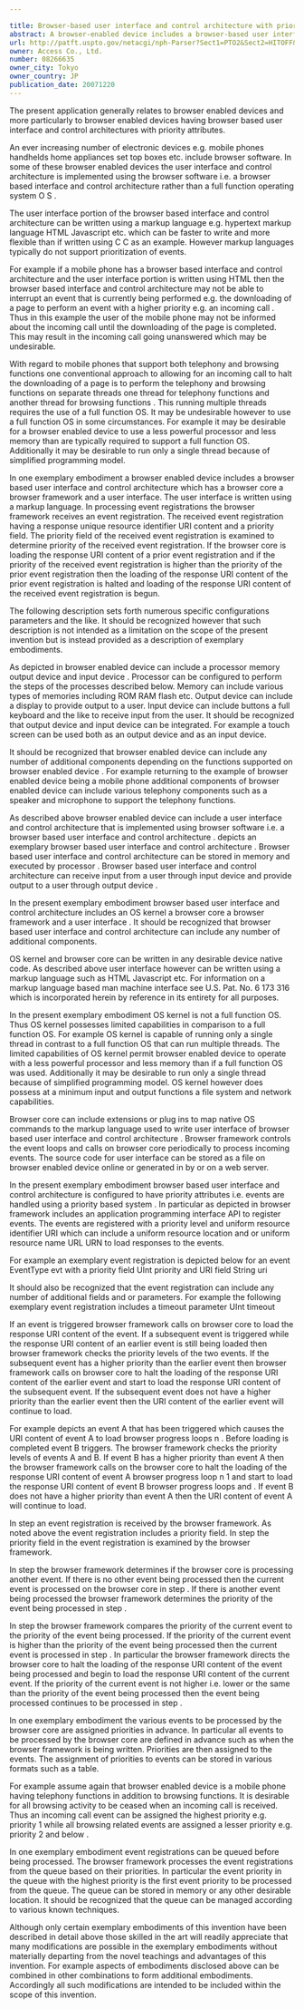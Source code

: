 ```yaml
---

title: Browser-based user interface and control architecture with priority attributes
abstract: A browser-enabled device includes a browser-based user interface and control architecture, which has a browser core, a browser framework, and a user interface. The user interface is written using a markup language. In processing event registrations, the browser framework receives an event registration. The received event registration having a response unique resource identifier (URI) content and a priority field. The priority field of the received event registration is examined to determine priority of the received event registration. If the browser core is loading the response URI content of a prior event registration and if the priority of the received event registration is higher than the priority of the prior event registration, then the loading of the response URI content of the prior event registration is halted, and loading of the response URI content of the received event registration is begun.
url: http://patft.uspto.gov/netacgi/nph-Parser?Sect1=PTO2&Sect2=HITOFF&p=1&u=%2Fnetahtml%2FPTO%2Fsearch-adv.htm&r=1&f=G&l=50&d=PALL&S1=08266635&OS=08266635&RS=08266635
owner: Access Co., Ltd.
number: 08266635
owner_city: Tokyo
owner_country: JP
publication_date: 20071220
---
```

The present application generally relates to browser enabled devices and more particularly to browser enabled devices having browser based user interface and control architectures with priority attributes.

An ever increasing number of electronic devices e.g. mobile phones handhelds home appliances set top boxes etc. include browser software. In some of these browser enabled devices the user interface and control architecture is implemented using the browser software i.e. a browser based interface and control architecture rather than a full function operating system O S .

The user interface portion of the browser based interface and control architecture can be written using a markup language e.g. hypertext markup language HTML Javascript etc. which can be faster to write and more flexible than if written using C C as an example. However markup languages typically do not support prioritization of events.

For example if a mobile phone has a browser based interface and control architecture and the user interface portion is written using HTML then the browser based interface and control architecture may not be able to interrupt an event that is currently being performed e.g. the downloading of a page to perform an event with a higher priority e.g. an incoming call . Thus in this example the user of the mobile phone may not be informed about the incoming call until the downloading of the page is completed. This may result in the incoming call going unanswered which may be undesirable.

With regard to mobile phones that support both telephony and browsing functions one conventional approach to allowing for an incoming call to halt the downloading of a page is to perform the telephony and browsing functions on separate threads one thread for telephony functions and another thread for browsing functions . This running multiple threads requires the use of a full function OS. It may be undesirable however to use a full function OS in some circumstances. For example it may be desirable for a browser enabled device to use a less powerful processor and less memory than are typically required to support a full function OS. Additionally it may be desirable to run only a single thread because of simplified programming model.

In one exemplary embodiment a browser enabled device includes a browser based user interface and control architecture which has a browser core a browser framework and a user interface. The user interface is written using a markup language. In processing event registrations the browser framework receives an event registration. The received event registration having a response unique resource identifier URI content and a priority field. The priority field of the received event registration is examined to determine priority of the received event registration. If the browser core is loading the response URI content of a prior event registration and if the priority of the received event registration is higher than the priority of the prior event registration then the loading of the response URI content of the prior event registration is halted and loading of the response URI content of the received event registration is begun.

The following description sets forth numerous specific configurations parameters and the like. It should be recognized however that such description is not intended as a limitation on the scope of the present invention but is instead provided as a description of exemplary embodiments.

As depicted in browser enabled device can include a processor memory output device and input device . Processor can be configured to perform the steps of the processes described below. Memory can include various types of memories including ROM RAM flash etc. Output device can include a display to provide output to a user. Input device can include buttons a full keyboard and the like to receive input from the user. It should be recognized that output device and input device can be integrated. For example a touch screen can be used both as an output device and as an input device.

It should be recognized that browser enabled device can include any number of additional components depending on the functions supported on browser enabled device . For example returning to the example of browser enabled device being a mobile phone additional components of browser enabled device can include various telephony components such as a speaker and microphone to support the telephony functions.

As described above browser enabled device can include a user interface and control architecture that is implemented using browser software i.e. a browser based user interface and control architecture . depicts an exemplary browser based user interface and control architecture . Browser based user interface and control architecture can be stored in memory and executed by processor . Browser based user interface and control architecture can receive input from a user through input device and provide output to a user through output device .

In the present exemplary embodiment browser based user interface and control architecture includes an OS kernel a browser core a browser framework and a user interface . It should be recognized that browser based user interface and control architecture can include any number of additional components.

OS kernel and browser core can be written in any desirable device native code. As described above user interface however can be written using a markup language such as HTML Javascript etc. For information on a markup language based man machine interface see U.S. Pat. No. 6 173 316 which is incorporated herein by reference in its entirety for all purposes.

In the present exemplary embodiment OS kernel is not a full function OS. Thus OS kernel possesses limited capabilities in comparison to a full function OS. For example OS kernel is capable of running only a single thread in contrast to a full function OS that can run multiple threads. The limited capabilities of OS kernel permit browser enabled device to operate with a less powerful processor and less memory than if a full function OS was used. Additionally it may be desirable to run only a single thread because of simplified programming model. OS kernel however does possess at a minimum input and output functions a file system and network capabilities.

Browser core can include extensions or plug ins to map native OS commands to the markup language used to write user interface of browser based user interface and control architecture . Browser framework controls the event loops and calls on browser core periodically to process incoming events. The source code for user interface can be stored as a file on browser enabled device online or generated in by or on a web server.

In the present exemplary embodiment browser based user interface and control architecture is configured to have priority attributes i.e. events are handled using a priority based system . In particular as depicted in browser framework includes an application programming interface API to register events. The events are registered with a priority level and uniform resource identifier URI which can include a uniform resource location and or uniform resource name URL URN to load responses to the events.

For example an exemplary event registration is depicted below for an event EventType evt with a priority field UInt priority and URI field String uri 

It should also be recognized that the event registration can include any number of additional fields and or parameters. For example the following exemplary event registration includes a timeout parameter UInt timeout 

If an event is triggered browser framework calls on browser core to load the response URI content of the event. If a subsequent event is triggered while the response URI content of an earlier event is still being loaded then browser framework checks the priority levels of the two events. If the subsequent event has a higher priority than the earlier event then browser framework calls on browser core to halt the loading of the response URI content of the earlier event and start to load the response URI content of the subsequent event. If the subsequent event does not have a higher priority than the earlier event then the URI content of the earlier event will continue to load.

For example depicts an event A that has been triggered which causes the URI content of event A to load browser progress loops n . Before loading is completed event B triggers. The browser framework checks the priority levels of events A and B. If event B has a higher priority than event A then the browser framework calls on the browser core to halt the loading of the response URI content of event A browser progress loop n 1 and start to load the response URI content of event B browser progress loops and . If event B does not have a higher priority than event A then the URI content of event A will continue to load.

In step an event registration is received by the browser framework. As noted above the event registration includes a priority field. In step the priority field in the event registration is examined by the browser framework.

In step the browser framework determines if the browser core is processing another event. If there is no other event being processed then the current event is processed on the browser core in step . If there is another event being processed the browser framework determines the priority of the event being processed in step .

In step the browser framework compares the priority of the current event to the priority of the event being processed. If the priority of the current event is higher than the priority of the event being processed then the current event is processed in step . In particular the browser framework directs the browser core to halt the loading of the response URI content of the event being processed and begin to load the response URI content of the current event. If the priority of the current event is not higher i.e. lower or the same than the priority of the event being processed then the event being processed continues to be processed in step .

In one exemplary embodiment the various events to be processed by the browser core are assigned priorities in advance. In particular all events to be processed by the browser core are defined in advance such as when the browser framework is being written. Priorities are then assigned to the events. The assignment of priorities to events can be stored in various formats such as a table.

For example assume again that browser enabled device is a mobile phone having telephony functions in addition to browsing functions. It is desirable for all browsing activity to be ceased when an incoming call is received. Thus an incoming call event can be assigned the highest priority e.g. priority 1 while all browsing related events are assigned a lesser priority e.g. priority 2 and below .

In one exemplary embodiment event registrations can be queued before being processed. The browser framework processes the event registrations from the queue based on their priorities. In particular the event priority in the queue with the highest priority is the first event priority to be processed from the queue. The queue can be stored in memory or any other desirable location. It should be recognized that the queue can be managed according to various known techniques.

Although only certain exemplary embodiments of this invention have been described in detail above those skilled in the art will readily appreciate that many modifications are possible in the exemplary embodiments without materially departing from the novel teachings and advantages of this invention. For example aspects of embodiments disclosed above can be combined in other combinations to form additional embodiments. Accordingly all such modifications are intended to be included within the scope of this invention.


